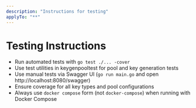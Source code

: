 ```yaml
---
description: "Instructions for testing"
applyTo: "**"
---
```

# Testing Instructions

- Run automated tests with `go test ./... -cover`
- Use test utilities in keygenpooltest for pool and key generation tests
- Use manual tests via Swagger UI (`go run main.go` and open http://localhost:8080/swagger)
- Ensure coverage for all key types and pool configurations
- Always use `docker compose` form (not `docker-compose`) when running with Docker Compose
